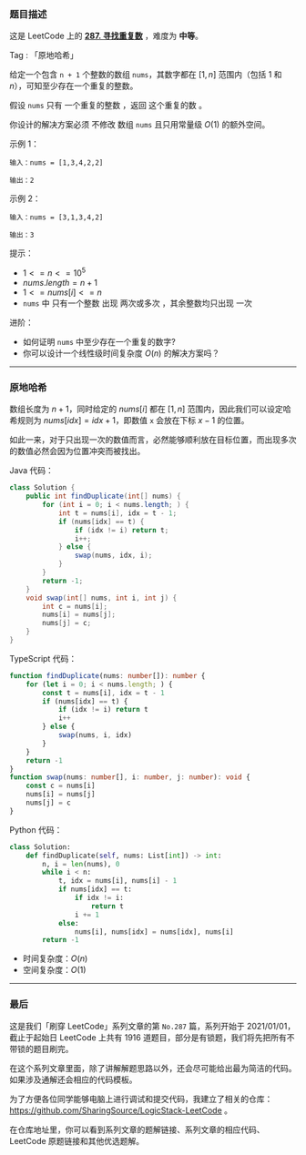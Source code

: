 ### 题目描述

这是 LeetCode 上的 **[287. 寻找重复数](https://leetcode.cn/problems/find-the-duplicate-number/solution/by-ac_oier-az8v/)** ，难度为 **中等**。

Tag : 「原地哈希」



给定一个包含 `n + 1` 个整数的数组 `nums`，其数字都在 $[1, n]$ 范围内（包括 $1$ 和 $n$），可知至少存在一个重复的整数。

假设 `nums` 只有 一个重复的整数 ，返回 这个重复的数 。

你设计的解决方案必须 不修改 数组 `nums` 且只用常量级 $O(1)$ 的额外空间。

示例 1：
```
输入：nums = [1,3,4,2,2]

输出：2
```
示例 2：
```
输入：nums = [3,1,3,4,2]

输出：3
```

提示：
* $1 <= n <= 10^5$
* $nums.length = n + 1$
* $1 <= nums[i] <= n$
* `nums` 中 只有一个整数 出现 两次或多次 ，其余整数均只出现 一次


进阶：
* 如何证明 `nums` 中至少存在一个重复的数字?
* 你可以设计一个线性级时间复杂度 $O(n)$ 的解决方案吗？

---

### 原地哈希

数组长度为 $n + 1$，同时给定的 $nums[i]$ 都在 $[1, n]$ 范围内，因此我们可以设定哈希规则为 $nums[idx] = idx + 1$，即数值 `x` 会放在下标 $x - 1$ 的位置。

如此一来，对于只出现一次的数值而言，必然能够顺利放在目标位置，而出现多次的数值必然会因为位置冲突而被找出。

Java 代码：
```Java
class Solution {
    public int findDuplicate(int[] nums) {
        for (int i = 0; i < nums.length; ) {
            int t = nums[i], idx = t - 1;
            if (nums[idx] == t) {
                if (idx != i) return t;
                i++;
            } else {
                swap(nums, idx, i);
            }
        }
        return -1;
    }
    void swap(int[] nums, int i, int j) {
        int c = nums[i];
        nums[i] = nums[j];
        nums[j] = c;
    }
}
```
TypeScript 代码：
```TypeScript
function findDuplicate(nums: number[]): number {
    for (let i = 0; i < nums.length; ) {
        const t = nums[i], idx = t - 1
        if (nums[idx] == t) {
            if (idx != i) return t
            i++
        } else {
            swap(nums, i, idx)
        }
    }
    return -1
}
function swap(nums: number[], i: number, j: number): void {
    const c = nums[i]
    nums[i] = nums[j]
    nums[j] = c
}
```
Python 代码：
```Python
class Solution:
    def findDuplicate(self, nums: List[int]) -> int:
        n, i = len(nums), 0
        while i < n:
            t, idx = nums[i], nums[i] - 1
            if nums[idx] == t:
                if idx != i:
                    return t
                i += 1
            else:
                nums[i], nums[idx] = nums[idx], nums[i]
        return -1
```
* 时间复杂度：$O(n)$
* 空间复杂度：$O(1)$

---

### 最后

这是我们「刷穿 LeetCode」系列文章的第 `No.287` 篇，系列开始于 2021/01/01，截止于起始日 LeetCode 上共有 1916 道题目，部分是有锁题，我们将先把所有不带锁的题目刷完。

在这个系列文章里面，除了讲解解题思路以外，还会尽可能给出最为简洁的代码。如果涉及通解还会相应的代码模板。

为了方便各位同学能够电脑上进行调试和提交代码，我建立了相关的仓库：https://github.com/SharingSource/LogicStack-LeetCode 。

在仓库地址里，你可以看到系列文章的题解链接、系列文章的相应代码、LeetCode 原题链接和其他优选题解。

